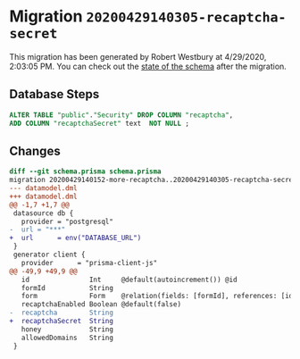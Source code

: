 # Migration `20200429140305-recaptcha-secret`

This migration has been generated by Robert Westbury at 4/29/2020, 2:03:05 PM.
You can check out the [state of the schema](./schema.prisma) after the migration.

## Database Steps

```sql
ALTER TABLE "public"."Security" DROP COLUMN "recaptcha",
ADD COLUMN "recaptchaSecret" text  NOT NULL ;
```

## Changes

```diff
diff --git schema.prisma schema.prisma
migration 20200429140152-more-recaptcha..20200429140305-recaptcha-secret
--- datamodel.dml
+++ datamodel.dml
@@ -1,7 +1,7 @@
 datasource db {
   provider = "postgresql"
-  url = "***"
+  url      = env("DATABASE_URL")
 }
 generator client {
   provider      = "prisma-client-js"
@@ -49,9 +49,9 @@
   id               Int     @default(autoincrement()) @id
   formId           String
   form             Form    @relation(fields: [formId], references: [id])
   recaptchaEnabled Boolean @default(false)
-  recaptcha        String
+  recaptchaSecret  String
   honey            String
   allowedDomains   String
 }
```


